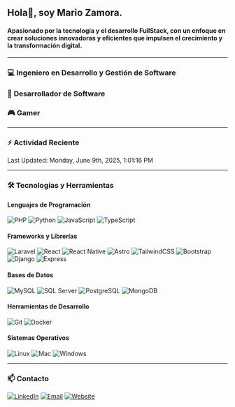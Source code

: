 ## Hola👋, soy Mario Zamora.

#### Apasionado por la tecnología y el desarrollo FullStack, con un enfoque en crear soluciones innovadoras y eficientes que impulsen el crecimiento y la transformación digital.

---

### :computer: **Ingeniero en Desarrollo y Gestión de Software**
### :pencil: **Desarrollador de Software**
### :video_game: **Gamer**

---

### :zap: Actividad Reciente
<!--RECENT_ACTIVITY:start-->
<!--RECENT_ACTIVITY:end-->

<!--RECENT_ACTIVITY:last_update-->
Last Updated: Monday, June 9th, 2025, 1:01:16 PM
<!--RECENT_ACTIVITY:last_update_end-->

---

### :hammer_and_wrench: **Tecnologías y Herramientas**

#### Lenguajes de Programación
![PHP](https://img.shields.io/badge/PHP-777BB4?style=for-the-badge&logo=php&logoColor=white)
![Python](https://img.shields.io/badge/Python-3776AB?style=for-the-badge&logo=python&logoColor=white)
![JavaScript](https://img.shields.io/badge/JavaScript-F7DF1E?style=for-the-badge&logo=javascript&logoColor=black)
![TypeScript](https://img.shields.io/badge/TypeScript-3178C6?style=for-the-badge&logo=typescript&logoColor=white)

#### Frameworks y Librerías
![Laravel](https://img.shields.io/badge/Laravel-FF2D20?style=for-the-badge&logo=laravel&logoColor=white)
![React](https://img.shields.io/badge/React-61DAFB?style=for-the-badge&logo=react&logoColor=black)
![React Native](https://img.shields.io/badge/React_Native-61DAFB?style=for-the-badge&logo=react&logoColor=black)
![Astro](https://img.shields.io/badge/Astro-FF5D01?style=for-the-badge&logo=astro&logoColor=white)
![TailwindCSS](https://img.shields.io/badge/Tailwind_CSS-38B2AC?style=for-the-badge&logo=tailwind-css&logoColor=white)
![Bootstrap](https://img.shields.io/badge/Bootstrap-7952B3?style=for-the-badge&logo=bootstrap&logoColor=white)
![Django](https://img.shields.io/badge/Django-092E20?style=for-the-badge&logo=django&logoColor=white)
![Express](https://img.shields.io/badge/Express-000000?style=for-the-badge&logo=express&logoColor=white)

#### Bases de Datos
![MySQL](https://img.shields.io/badge/MySQL-4479A1?style=for-the-badge&logo=mysql&logoColor=white)
![SQL Server](https://img.shields.io/badge/SQL_Server-CC2927?style=for-the-badge&logo=microsoft-sql-server&logoColor=white)
![PostgreSQL](https://img.shields.io/badge/PostgreSQL-4169E1?style=for-the-badge&logo=postgresql&logoColor=white)
![MongoDB](https://img.shields.io/badge/MongoDB-47A248?style=for-the-badge&logo=mongodb&logoColor=white)

#### Herramientas de Desarrollo
![Git](https://img.shields.io/badge/Git-F05032?style=for-the-badge&logo=git&logoColor=white)
![Docker](https://img.shields.io/badge/Docker-2496ED?style=for-the-badge&logo=docker&logoColor=white)

#### Sistemas Operativos
![Linux](https://img.shields.io/badge/Linux-FCC624?style=for-the-badge&logo=linux&logoColor=black)
![Mac](https://img.shields.io/badge/macOS-000000?style=for-the-badge&logo=apple&logoColor=white)
![Windows](https://img.shields.io/badge/Windows-0078D6?style=for-the-badge&logo=windows&logoColor=white)

---

### :mailbox: **Contacto**
[![LinkedIn](https://img.shields.io/badge/LinkedIn-0077B5?style=for-the-badge&logo=linkedin&logoColor=white)](https://www.linkedin.com/in/mario-zamora-b4bb07224)
[![Email](https://img.shields.io/badge/Email-D14836?style=for-the-badge&logo=gmail&logoColor=white)](mailto:mariozamora5126@gmail.com)
[![Website](https://img.shields.io/badge/Website-FF7139?style=for-the-badge&logo=google-chrome&logoColor=white)](https://mellow-puffpuff-8b5745.netlify.app/#skill)
